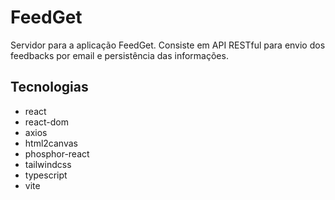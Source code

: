 # FeedGet
Servidor para a aplicação FeedGet. Consiste em API RESTful para envio dos feedbacks por email e persistência das informações.

## Tecnologias

- react
- react-dom
- axios
- html2canvas
- phosphor-react
- tailwindcss
- typescript
- vite
  